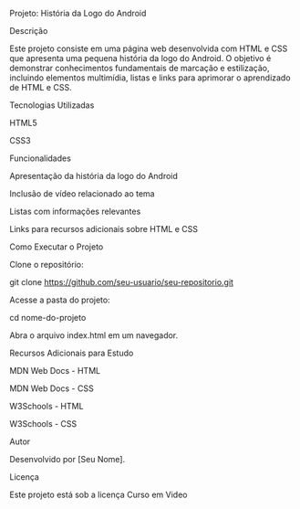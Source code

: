 Projeto: História da Logo do Android

Descrição

Este projeto consiste em uma página web desenvolvida com HTML e CSS que apresenta uma pequena história da logo do Android. O objetivo é demonstrar conhecimentos fundamentais de marcação e estilização, incluindo elementos multimídia, listas e links para aprimorar o aprendizado de HTML e CSS.

Tecnologias Utilizadas

HTML5

CSS3

Funcionalidades

Apresentação da história da logo do Android

Inclusão de vídeo relacionado ao tema

Listas com informações relevantes

Links para recursos adicionais sobre HTML e CSS

Como Executar o Projeto

Clone o repositório:

git clone https://github.com/seu-usuario/seu-repositorio.git

Acesse a pasta do projeto:

cd nome-do-projeto

Abra o arquivo index.html em um navegador.

Recursos Adicionais para Estudo

MDN Web Docs - HTML

MDN Web Docs - CSS

W3Schools - HTML

W3Schools - CSS

Autor

Desenvolvido por [Seu Nome].

Licença

Este projeto está sob a licença  Curso em Video


